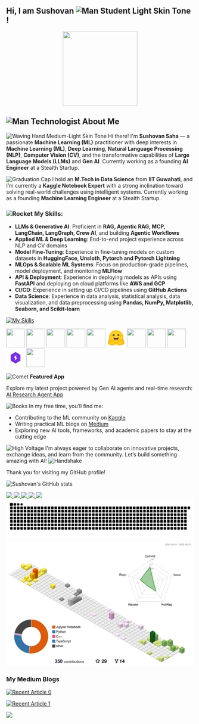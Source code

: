 ## Hi, I am Sushovan <img src="https://raw.githubusercontent.com/Tarikul-Islam-Anik/Animated-Fluent-Emojis/master/Emojis/People%20with%20professions/Man%20Student%20Light%20Skin%20Tone.png" alt="Man Student Light Skin Tone" width="40" height="40" /> !

<p align="center">
  <a href="https://in.linkedin.com/in/sushovan-saha-29a00a113" target="blank"><img align="center" src="https://i.pinimg.com/originals/a8/d5/ba/a8d5baeb06fc12c77ccefd0121010d20.gif" width="200" height="200" /></a>
</p>


## <img src="https://raw.githubusercontent.com/Tarikul-Islam-Anik/Animated-Fluent-Emojis/master/Emojis/People/Man%20Technologist.png" alt="Man Technologist" width="40" height="40" /> About Me

<img src="https://raw.githubusercontent.com/Tarikul-Islam-Anik/Animated-Fluent-Emojis/master/Emojis/Hand%20gestures/Waving%20Hand%20Medium-Light%20Skin%20Tone.png" alt="Waving Hand Medium-Light Skin Tone" width="30" height="30" /> Hi there! I'm **Sushovan Saha** — a passionate **Machine Learning (ML)** practitioner with deep interests in **Machine Learning (ML)**, **Deep Learning**, **Natural Language Processing (NLP)**, **Computer Vision (CV)**, and the transformative capabilities of **Large Language Models (LLMs)** and **Gen AI**. Currently working as a founding **AI Engineer** at a Stealth Startup.
        
<img src="https://raw.githubusercontent.com/Tarikul-Islam-Anik/Telegram-Animated-Emojis/main/Objects/Graduation%20Cap.webp" alt="Graduation Cap" width="30" height="30" /> I hold an **M.Tech in Data Science** from **IIT Guwahati**, and I’m currently a **Kaggle Notebook Expert** with a strong inclination toward solving real-world challenges using intelligent systems. Currently working as a founding **Machine Learning Engineer** at a Stealth Startup.

### <img src="https://raw.githubusercontent.com/Tarikul-Islam-Anik/Animated-Fluent-Emojis/master/Emojis/Travel%20and%20places/Rocket.png" alt="Rocket" width="30" height="30" /> My Skills:
- **LLMs & Generative AI**: Proficient in **RAG, Agentic RAG, MCP, LangChain, LangGraph, Crew AI**, and building **Agentic Workflows**  
- **Applied ML & Deep Learning**: End-to-end project experience across NLP and CV domains  
- **Model Fine-Tuning**: Experience in fine-tuning models on custom datasets in **HuggingFace, Unsloth, Pytorch and Pytorch Lightning**
- **MLOps & Scalable ML Systems**: Focus on production-grade pipelines, model deployment, and monitoring **MLFlow**
- **API & Deployment**: Experience in deploying models as APIs using **FastAPI** and deploying on cloud platforms like **AWS and GCP** 
- **CI/CD**: Experience in setting up CI/CD pipelines using **GitHub Actions**
- **Data Science**: Experience in data analysis, statistical analysis, data visualization, and data preprocessing using **Pandas, NumPy, Matplotlib, Seaborn, and Scikit-learn**


[![My Skills](https://skillicons.dev/icons?i=cpp,python,pytorch,vscode,git,github,docker,gcp,aws,githubactions&perline=10)](https://skillicons.dev)  

<p align="left">
  <img src="https://cdn.jsdelivr.net/gh/devicons/devicon/icons/anaconda/anaconda-original.svg" width="50" height="50"/>
  <img src="https://colab.research.google.com/img/colab_favicon_256px.png" width="50" height="50"/>
  <img src="https://cdn3.iconfinder.com/data/icons/logos-and-brands-adobe/512/189_Kaggle-512.png" width="50" height="50"/>
  <img src="https://cdn-avatars.huggingface.co/v1/production/uploads/62ecdc18b72a69615d6bd857/E4lkPz1TZNLzIFr_dR273.png" width="50" height="50"/>
  <img src="https://upload.wikimedia.org/wikipedia/commons/thumb/a/ae/Keras_logo.svg/1200px-Keras_logo.svg.png" width="50" height="50"/>
  <img src="https://github.com/ambideXtrous9/ambideXtrous9/blob/main/icons/huggingface.png?raw=true" width="50" height="50"/>
  <img src="https://newrelic.com/sites/default/files/styles/medium/public/quickstarts/images/icons/langchain--logo.png?itok=JPlfUXXw" width="50" height="50"/>
  <img src="https://miro.medium.com/v2/resize:fit:1196/0*GuAKET2lI82IcBrW.png" width="50" height="50"/>
  <img src="https://miro.medium.com/v2/resize:fit:1400/0*-7HC-GJCxjn-Dm7i.png" width="50" height="50"/>
  <img src="https://github.com/ambideXtrous9/ambideXtrous9/blob/main/icons/lightning.png?raw=true" width="50" height="50"/>
  <img src="https://cdn.jsdelivr.net/gh/devicons/devicon/icons/linux/linux-original.svg" width="50" height="50"/>
</p>

<img src="https://raw.githubusercontent.com/Tarikul-Islam-Anik/Animated-Fluent-Emojis/master/Emojis/Travel%20and%20places/Comet.png" alt="Comet" width="30" height="30" /> **Featured App**  

Explore my latest project powered by Gen AI agents and real-time research: [AI Research Agent App](https://ambidextrous.streamlit.app/)

<img src="https://raw.githubusercontent.com/Tarikul-Islam-Anik/Telegram-Animated-Emojis/main/Objects/Books.webp" alt="Books" width="30" height="30" /> In my free time, you’ll find me:
- Contributing to the ML community on [Kaggle](https://www.kaggle.com/sushovansaha9)
- Writing practical ML blogs on [Medium](https://medium.com/@sushovansaha95)
- Exploring new AI tools, frameworks, and academic papers to stay at the cutting edge

<img src="https://raw.githubusercontent.com/Tarikul-Islam-Anik/Animated-Fluent-Emojis/master/Emojis/Travel%20and%20places/High%20Voltage.png" alt="High Voltage" width="30" height="30" /> I'm always eager to collaborate on innovative projects, exchange ideas, and learn from the community. Let’s build something amazing with AI! <img src="https://raw.githubusercontent.com/Tarikul-Islam-Anik/Telegram-Animated-Emojis/main/People/Handshake.webp" alt="Handshake" width="25" height="25" />

Thank you for visiting my GitHub profile!

![Sushovan's GitHub stats](https://github-readme-stats.vercel.app/api?username=ambideXtrous9&show_icons=true&theme=vue)



<div id="badges">
  <a href="https://in.linkedin.com/in/sushovan-saha-29a00a113">
    <img src="https://img.shields.io/badge/LinkedIn-0A66C2.svg?style=for-the-badge&logo=LinkedIn&logoColor=white"/>
  </a>
  <a href="https://www.kaggle.com/sushovansaha9">
    <img src="https://img.shields.io/badge/Kaggle-20BEFF.svg?style=for-the-badge&logo=Kaggle&logoColor=white"/>
  </a>
  <a href="https://leetcode.com/ambideXtrous9/">
    <img src="https://img.shields.io/badge/LeetCode-FFA116.svg?style=for-the-badge&logo=LeetCode&logoColor=white"/>
  </a>
  <a href="https://www.instagram.com/ambidextrous_9/">
    <img src="https://img.shields.io/badge/Instagram-E4405F.svg?style=for-the-badge&logo=Instagram&logoColor=white"/>
  </a>
  <a href="https://www.facebook.com/sushovan.saha.16/">
    <img src="https://img.shields.io/badge/Facebook-1877F2.svg?style=for-the-badge&logo=Facebook&logoColor=white"/>
  </a>
</div>



<div align="center">
  <img
    alt="GitHub contribution snake"
    src="/snake/github-snake.svg" />
</div>


<div align="center">
  <img
    alt="GitHub contribution Map"
    src="/profile-3d-contrib/profile-season-animate.svg" />
</div>



### My Medium Blogs

<a target="_blank" href="https://github-readme-medium-recent-article.vercel.app/medium/@sushovansaha95/0"><img src="https://github-readme-medium-recent-article.vercel.app/medium/@sushovansaha95/0" alt="Recent Article 0"> 

<a target="_blank" href="https://github-readme-medium-recent-article.vercel.app/medium/@sushovansaha95/1"><img src="https://github-readme-medium-recent-article.vercel.app/medium/@sushovansaha95/1" alt="Recent Article 1"> 

![](https://komarev.com/ghpvc/?username=ambideXtrous9)


